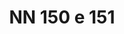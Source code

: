 ---
title: "NN 150 e 151"
permalink: "/edition/plant150_151/"
plant-name: "NN 150"
plant-number: "150_151"
plant-xml: "/assets/xml/plant150_151.xml"
plant-img1: "/assets/img/plant150_151_verso.jpg"
plant-img2: "/assets/img/plant150_151.jpg"
plant-title: "NN 150 e 151"
plant-wfo-link: ""
plant-kew-link: ""
plant-taxon-content: ""
layout: single-xml
---